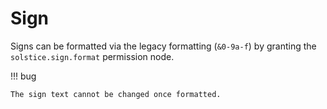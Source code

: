 # Sign

Signs can be formatted via the legacy formatting (`&0-9a-f`) by granting the `solstice.sign.format` permission node.

!!! bug

    The sign text cannot be changed once formatted.